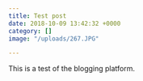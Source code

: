 ```yaml
---
title: Test post
date: 2018-10-09 13:42:32 +0000
category: []
image: "/uploads/267.JPG"

---
```

This is a test of the blogging platform.
